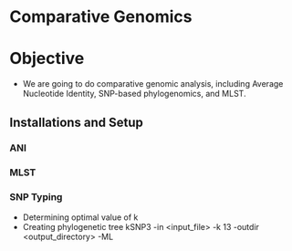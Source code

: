 # Comparative Genomics
# Objective
*  We are going to do comparative genomic analysis, including Average Nucleotide Identity, SNP-based phylogenomics, and MLST.

## Installations and Setup
### ANI

### MLST
### SNP Typing
* Determining optimal value of k
* Creating phylogenetic tree
	kSNP3 -in <input_file> -k 13 -outdir <output_directory> -ML 
